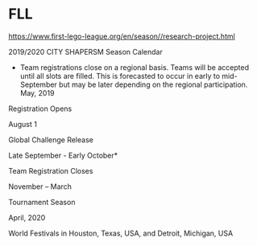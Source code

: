 # FLL


https://www.first-lego-league.org/en/season//research-project.html




2019/2020 CITY SHAPERSM Season Calendar
* Team registrations close on a regional basis. Teams will be accepted until all slots are filled.
This is forecasted to occur in early to mid-September but may be later depending on the regional participation.
May, 2019

Registration Opens 

August 1

Global Challenge Release


Late September - Early October*

Team Registration Closes



November – March

Tournament Season

April, 2020

World Festivals in Houston, Texas, USA, and Detroit, Michigan, USA
